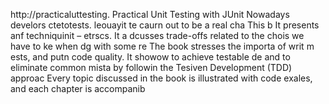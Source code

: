 
http://practicaluttesting.
Practical Unit Testing with JUnit 
Nowadays develors ctetotests. leouayit te caurn out to be a real cha
This b
It presents anf techniquinit  – etrscs. It a dcusses trade-offs related to the chois we have to ke when dg with some re
The book stresses the importa of writ m ests, and putn code quality. It showow to achieve testable de and to eliminate common mista by followin the Tesiven Development (TDD) approac Every topic discussed in the book is illustrated with code exales, and each chapter is accompanib













